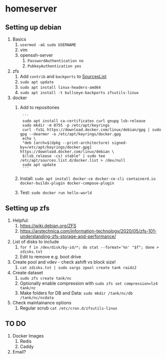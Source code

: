 # homeserver

## Setting up debian
1. Basics
    1. `usermod -aG sudo USERNAME`
    2. vim
    3. openssh-server
        1. `PasswordAuthentication no`
        2. `PubkeyAuthentication yes`
2. zfs
    1. Add `contrib` and `backports` to [SourcesList](https://wiki.debian.org/SourcesList)
    2. `sudo apt update`
    3. `sudo apt install linux-headers-amd64`
    4. `sudo apt install -t bullseye-backports zfsutils-linux`
3. docker
    1. Add to repositories

            ```
            sudo apt install ca-certificates curl gnupg lsb-release
            sudo mkdir -m 0755 -p /etc/apt/keyrings
            curl -fsSL https://download.docker.com/linux/debian/gpg | sudo gpg --dearmor -o /etc/apt/keyrings/docker.gpg
            echo \
            "deb [arch=$(dpkg --print-architecture) signed-by=/etc/apt/keyrings/docker.gpg] https://download.docker.com/linux/debian \
            $(lsb_release -cs) stable" | sudo tee /etc/apt/sources.list.d/docker.list > /dev/null
            sudo apt update
            ```
    2. Install: `sudo apt install docker-ce docker-ce-cli containerd.io docker-buildx-plugin docker-compose-plugin`
    3. Test: `sudo docker run hello-world`

## Setting up zfs
1. Helpful:
    1. https://wiki.debian.org/ZFS
    2. https://arstechnica.com/information-technology/2020/05/zfs-101-understanding-zfs-storage-and-performance/
2. List of disks to include
    1. `for f in /dev/disk/by-id/*; do stat --format='%n' "$f"; done > zdisks.txt`
    2. Edit to remove e.g. boot drive
3. Create pool and vdev - check ashift vs block size!
    1. `cat zdisks.txt | sudo xargs zpool create tank raidz2 `
4. Create dataset
    1. `sudo zfs create tank/nc`
    2. Optionally enable compression with `sudo zfs set compression=lz4 tank/nc`
    3. Make folders for DB and Data: `sudo mkdir /tank/nc/db /tank/nc/ncdata`
5. Check maintainance options
    1. Regular scrub `cat /etc/cron.d/zfsutils-linux`

## TO DO
1. Docker Images
    1. Redis
    2. Caddy
2. Email?
